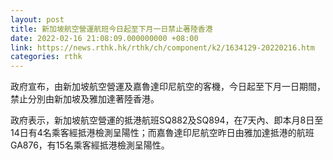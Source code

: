 ```yaml
---
layout: post
title: 新加坡航空營運航班今日起至下月一日禁止著陸香港
date: 2022-02-16 21:08:09.000000000 +08:00
link: https://news.rthk.hk/rthk/ch/component/k2/1634129-20220216.htm
categories: rthk
---
```


政府宣布，由新加坡航空營運及嘉魯達印尼航空的客機，今日起至下月一日期間，禁止分別由新加坡及雅加達著陸香港。

政府表示，新加坡航空營運的抵港航班SQ882及SQ894，在7天內、即本月8日至14日有4名乘客經抵港檢測呈陽性；而嘉魯達印尼航空昨日由雅加達抵港的航班GA876，有15名乘客經抵港檢測呈陽性。
